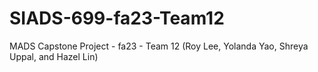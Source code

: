 # SIADS-699-fa23-Team12
MADS Capstone Project - fa23 - Team 12 (Roy Lee, Yolanda Yao, Shreya Uppal, and Hazel Lin)
